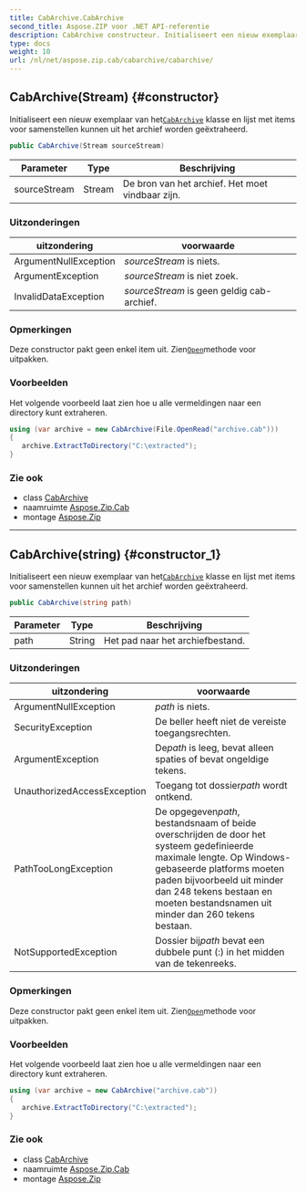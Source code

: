```yaml
---
title: CabArchive.CabArchive
second_title: Aspose.ZIP voor .NET API-referentie
description: CabArchive constructeur. Initialiseert een nieuw exemplaar van hetCabArchive klasse en lijst met items voor samenstellen kunnen uit het archief worden geëxtraheerd.
type: docs
weight: 10
url: /nl/net/aspose.zip.cab/cabarchive/cabarchive/
---
```

## CabArchive(Stream) {#constructor}

Initialiseert een nieuw exemplaar van het[`CabArchive`](../) klasse en lijst met items voor samenstellen kunnen uit het archief worden geëxtraheerd.

```csharp
public CabArchive(Stream sourceStream)
```

| Parameter | Type | Beschrijving |
| --- | --- | --- |
| sourceStream | Stream | De bron van het archief. Het moet vindbaar zijn. |

### Uitzonderingen

| uitzondering | voorwaarde |
| --- | --- |
| ArgumentNullException | *sourceStream* is niets. |
| ArgumentException | *sourceStream* is niet zoek. |
| InvalidDataException | *sourceStream* is geen geldig cab-archief. |

### Opmerkingen

Deze constructor pakt geen enkel item uit. Zien[`Open`](../../cabentry/open/)methode voor uitpakken.

### Voorbeelden

Het volgende voorbeeld laat zien hoe u alle vermeldingen naar een directory kunt extraheren.

```csharp
using (var archive = new CabArchive(File.OpenRead("archive.cab")))
{ 
   archive.ExtractToDirectory("C:\extracted");
}
```

### Zie ook

* class [CabArchive](../)
* naamruimte [Aspose.Zip.Cab](../../cabarchive/)
* montage [Aspose.Zip](../../../)

---

## CabArchive(string) {#constructor_1}

Initialiseert een nieuw exemplaar van het[`CabArchive`](../) klasse en lijst met items voor samenstellen kunnen uit het archief worden geëxtraheerd.

```csharp
public CabArchive(string path)
```

| Parameter | Type | Beschrijving |
| --- | --- | --- |
| path | String | Het pad naar het archiefbestand. |

### Uitzonderingen

| uitzondering | voorwaarde |
| --- | --- |
| ArgumentNullException | *path* is niets. |
| SecurityException | De beller heeft niet de vereiste toegangsrechten. |
| ArgumentException | De*path* is leeg, bevat alleen spaties of bevat ongeldige tekens. |
| UnauthorizedAccessException | Toegang tot dossier*path* wordt ontkend. |
| PathTooLongException | De opgegeven*path*, bestandsnaam of beide overschrijden de door het systeem gedefinieerde maximale lengte. Op Windows-gebaseerde platforms moeten paden bijvoorbeeld uit minder dan 248 tekens bestaan en moeten bestandsnamen uit minder dan 260 tekens bestaan. |
| NotSupportedException | Dossier bij*path* bevat een dubbele punt (:) in het midden van de tekenreeks. |

### Opmerkingen

Deze constructor pakt geen enkel item uit. Zien[`Open`](../../cabentry/open/)methode voor uitpakken.

### Voorbeelden

Het volgende voorbeeld laat zien hoe u alle vermeldingen naar een directory kunt extraheren.

```csharp
using (var archive = new CabArchive("archive.cab")) 
{ 
   archive.ExtractToDirectory("C:\extracted");
}
```

### Zie ook

* class [CabArchive](../)
* naamruimte [Aspose.Zip.Cab](../../cabarchive/)
* montage [Aspose.Zip](../../../)


